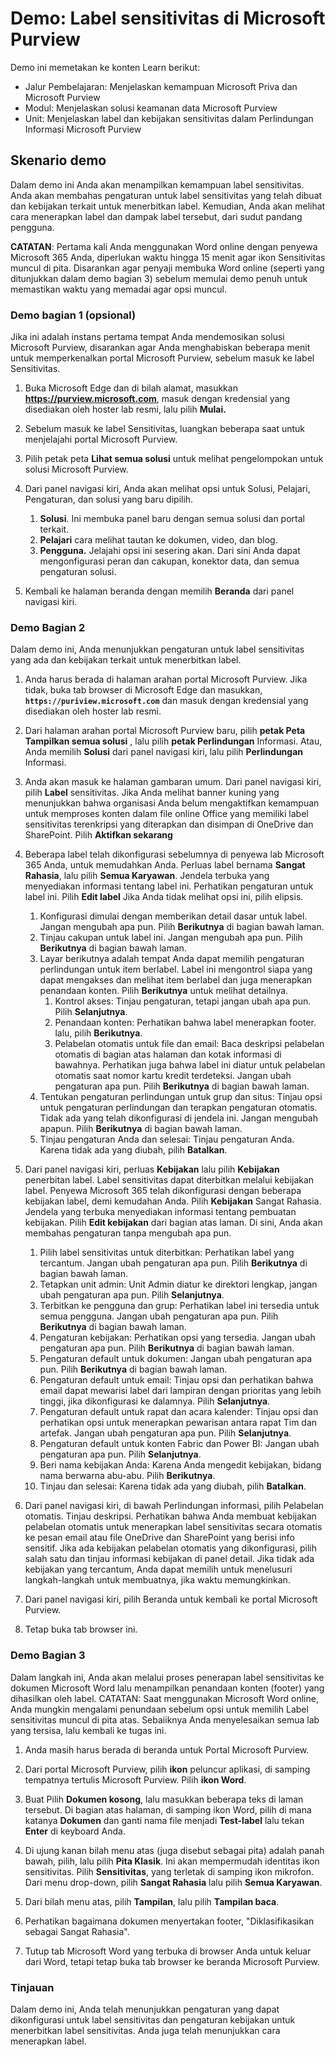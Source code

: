 <!---
---
Demo: Judul: 'Label sensitivitas di Microsoft Purview' Jalur Pembelajaran/Modul/Unit: 'Jalur Pembelajaran: Menjelaskan kemampuan Microsoft Priva dan Microsoft Purview; Modul 2:Menjelaskan solusi keamanan data Microsoft Purview; Unit 4: Menjelaskan label dan kebijakan sensitivitas dalam Perlindungan Informasi Microsoft Purview'
---
--->

# Demo: Label sensitivitas di Microsoft Purview

Demo ini memetakan ke konten Learn berikut:

- Jalur Pembelajaran: Menjelaskan kemampuan Microsoft Priva dan Microsoft Purview
- Modul: Menjelaskan solusi keamanan data Microsoft Purview
- Unit: Menjelaskan label dan kebijakan sensitivitas dalam Perlindungan Informasi Microsoft Purview

## Skenario demo

Dalam demo ini Anda akan menampilkan kemampuan label sensitivitas.  Anda akan membahas pengaturan untuk label sensitivitas yang telah dibuat dan kebijakan terkait untuk menerbitkan label.   Kemudian, Anda akan melihat cara menerapkan label dan dampak label tersebut, dari sudut pandang pengguna.

**CATATAN**: Pertama kali Anda menggunakan Word online dengan penyewa Microsoft 365 Anda, diperlukan waktu hingga 15 menit agar ikon Sensitivitas muncul di pita. Disarankan agar penyaji membuka Word online (seperti yang ditunjukkan dalam demo bagian 3) sebelum memulai demo penuh untuk memastikan waktu yang memadai agar opsi muncul.

### Demo bagian 1 (opsional)

Jika ini adalah instans pertama tempat Anda mendemosikan solusi Microsoft Purview, disarankan agar Anda menghabiskan beberapa menit untuk memperkenalkan portal Microsoft Purview, sebelum masuk ke label Sensitivitas.

1. Buka Microsoft Edge dan di bilah alamat, masukkan **https://purview.microsoft.com**, masuk dengan kredensial yang disediakan oleh hoster lab resmi, lalu pilih **Mulai.**  

1. Sebelum masuk ke label Sensitivitas, luangkan beberapa saat untuk menjelajahi portal Microsoft Purview.

1. Pilih petak peta **Lihat semua solusi** untuk melihat pengelompokan untuk solusi Microsoft Purview.

1. Dari panel navigasi kiri, Anda akan melihat opsi untuk Solusi, Pelajari, Pengaturan, dan solusi yang baru dipilih.
    1. **Solusi**. Ini membuka panel baru dengan semua solusi dan portal terkait.
    1. **Pelajari** cara melihat tautan ke dokumen, video, dan blog.
    1. **Pengguna.** Jelajahi opsi ini sesering akan. Dari sini Anda dapat mengonfigurasi peran dan cakupan, konektor data, dan semua pengaturan solusi.

1. Kembali ke halaman beranda dengan memilih **Beranda** dari panel navigasi kiri.

### Demo Bagian 2

Dalam demo ini, Anda menunjukkan pengaturan untuk label sensitivitas yang ada dan kebijakan terkait untuk menerbitkan label.

1. Anda harus berada di halaman arahan portal Microsoft Purview.  Jika tidak, buka tab browser di Microsoft Edge dan masukkan, **`https://puriview.microsoft.com`** dan masuk dengan kredensial yang disediakan oleh hoster lab resmi.

1. Dari halaman arahan portal Microsoft Purview baru, pilih **petak Peta Tampilkan semua solusi** , lalu pilih **petak Perlindungan** Informasi. Atau, Anda memilih **Solusi** dari panel navigasi kiri, lalu pilih **Perlindungan** Informasi.

1. Anda akan masuk ke halaman gambaran umum. Dari panel navigasi kiri, pilih **Label** sensitivitas. Jika Anda melihat banner kuning yang menunjukkan bahwa organisasi Anda belum mengaktifkan kemampuan untuk memproses konten dalam file online Office yang memiliki label sensitivitas terenkripsi yang diterapkan dan disimpan di OneDrive dan SharePoint.  Pilih **Aktifkan sekarang**

1. Beberapa label telah dikonfigurasi sebelumnya di penyewa lab Microsoft 365 Anda, untuk memudahkan Anda. Perluas label bernama **Sangat Rahasia**, lalu pilih **Semua Karyawan**.  Jendela terbuka yang menyediakan informasi tentang label ini.  Perhatikan pengaturan untuk label ini.  Pilih **Edit label** Jika Anda tidak melihat opsi ini, pilih elipsis.
    1. Konfigurasi dimulai dengan memberikan detail dasar untuk label.  Jangan mengubah apa pun.  Pilih **Berikutnya** di bagian bawah laman.
    1. Tinjau cakupan untuk label ini. Jangan mengubah apa pun.  Pilih **Berikutnya** di bagian bawah laman.
    1. Layar berikutnya adalah tempat Anda dapat memilih pengaturan perlindungan untuk item berlabel. Label ini mengontrol siapa yang dapat mengakses dan melihat item berlabel dan juga menerapkan penandaan konten.  Pilih **Berikutnya** untuk melihat detailnya.
        1. Kontrol akses: Tinjau pengaturan, tetapi jangan ubah apa pun.  Pilih **Selanjutnya**.
        1. Penandaan konten: Perhatikan bahwa label menerapkan footer.  lalu, pilih **Berikutnya**.
        1. Pelabelan otomatis untuk file dan email: Baca deskripsi pelabelan otomatis di bagian atas halaman dan kotak informasi di bawahnya.  Perhatikan juga bahwa label ini diatur untuk pelabelan otomatis saat nomor kartu kredit terdeteksi. Jangan ubah pengaturan apa pun.  Pilih **Berikutnya** di bagian bawah laman.
    1. Tentukan pengaturan perlindungan untuk grup dan situs: Tinjau opsi untuk pengaturan perlindungan dan terapkan pengaturan otomatis.  Tidak ada yang telah dikonfigurasi di jendela ini.  Jangan mengubah apapun. Pilih **Berikutnya** di bagian bawah laman.
    1. Tinjau pengaturan Anda dan selesai: Tinjau pengaturan Anda.  Karena tidak ada yang diubah, pilih **Batalkan**.

1. Dari panel navigasi kiri, perluas **Kebijakan** lalu pilih **Kebijakan** penerbitan label.  Label sensitivitas dapat diterbitkan melalui kebijakan label.  Penyewa Microsoft 365 telah dikonfigurasi dengan beberapa kebijakan label, demi kemudahan Anda. Pilih **Kebijakan** Sangat Rahasia.  Jendela yang terbuka menyediakan informasi tentang pembuatan kebijakan. Pilih **Edit kebijakan** dari bagian atas laman.  Di sini, Anda akan membahas pengaturan tanpa mengubah apa pun.
    1. Pilih label sensitivitas untuk diterbitkan: Perhatikan label yang tercantum.  Jangan ubah pengaturan apa pun.  Pilih **Berikutnya** di bagian bawah laman.
    1. Tetapkan unit admin: Unit Admin diatur ke direktori lengkap, jangan ubah pengaturan apa pun. Pilih **Selanjutnya**.  
    1. Terbitkan ke pengguna dan grup: Perhatikan label ini tersedia untuk semua pengguna.  Jangan ubah pengaturan apa pun.  Pilih **Berikutnya** di bagian bawah laman.
    1. Pengaturan kebijakan: Perhatikan opsi yang tersedia. Jangan ubah pengaturan apa pun.  Pilih **Berikutnya** di bagian bawah laman.
    1. Pengaturan default untuk dokumen: Jangan ubah pengaturan apa pun.  Pilih **Berikutnya** di bagian bawah laman.
    1. Pengaturan default untuk email: Tinjau opsi dan perhatikan bahwa email dapat mewarisi label dari lampiran dengan prioritas yang lebih tinggi, jika dikonfigurasi ke dalamnya. Pilih **Selanjutnya**.
    1. Pengaturan default untuk rapat dan acara kalender: Tinjau opsi dan perhatikan opsi untuk menerapkan pewarisan antara rapat Tim dan artefak. Jangan ubah pengaturan apa pun.  Pilih **Selanjutnya**.
    1. Pengaturan default untuk konten Fabric dan Power BI: Jangan ubah pengaturan apa pun.  Pilih **Selanjutnya**.
    1. Beri nama kebijakan Anda: Karena Anda mengedit kebijakan, bidang nama berwarna abu-abu.  Pilih **Berikutnya**.
    1. Tinjau dan selesai: Karena tidak ada yang diubah, pilih **Batalkan**.

1. Dari panel navigasi kiri, di bawah Perlindungan informasi, pilih Pelabelan otomatis. Tinjau deskripsi. Perhatikan bahwa Anda membuat kebijakan pelabelan otomatis untuk menerapkan label sensitivitas secara otomatis ke pesan email atau file OneDrive dan SharePoint yang berisi info sensitif. Jika ada kebijakan pelabelan otomatis yang dikonfigurasi, pilih salah satu dan tinjau informasi kebijakan di panel detail.  Jika tidak ada kebijakan yang tercantum, Anda dapat memilih untuk menelusuri langkah-langkah untuk membuatnya, jika waktu memungkinkan.

1. Dari panel navigasi kiri, pilih Beranda untuk kembali ke portal Microsoft Purview.

1. Tetap buka tab browser ini.

### Demo Bagian 3

Dalam langkah ini, Anda akan melalui proses penerapan label sensitivitas ke dokumen Microsoft Word lalu menampilkan penandaan konten (footer) yang dihasilkan oleh label. CATATAN: Saat menggunakan Microsoft Word online, Anda mungkin mengalami penundaan sebelum opsi untuk memilih Label sensitivitas muncul di pita atas.  Sebaiiknya Anda menyelesaikan semua lab yang tersisa, lalu kembali ke tugas ini.

1. Anda masih harus berada di beranda untuk Portal Microsoft Purview. 
1. Dari portal Microsoft Purview, pilih **ikon** peluncur aplikasi, di samping tempatnya tertulis Microsoft Purview. Pilih **ikon Word**.  

1. Buat Pilih **Dokumen kosong**, lalu masukkan beberapa teks di laman tersebut.  Di bagian atas halaman, di samping ikon Word, pilih di mana katanya **Dokumen** dan ganti nama file menjadi **Test-label** lalu tekan **Enter** di keyboard Anda.

1. Di ujung kanan bilah menu atas (juga disebut sebagai pita) adalah panah bawah, pilih, lalu pilih **Pita Klasik**.  Ini akan mempermudah identitas ikon sensitivitas. Pilih **Sensitivitas**, yang terletak di samping ikon mikrofon. Dari menu drop-down, pilih **Sangat Rahasia** lalu pilih **Semua Karyawan**.  

1. Dari bilah menu atas, pilih **Tampilan**, lalu pilih **Tampilan baca**.

1. Perhatikan bagaimana dokumen menyertakan footer, "Diklasifikasikan sebagai Sangat Rahasia".  

1. Tutup tab Microsoft Word yang terbuka di browser Anda untuk keluar dari Word, tetapi tetap buka tab browser ke beranda Microsoft Purview.

### Tinjauan

Dalam demo ini, Anda telah menunjukkan pengaturan yang dapat dikonfigurasi untuk label sensitivitas dan pengaturan kebijakan untuk menerbitkan label sensitivitas. Anda juga telah menunjukkan cara menerapkan label.
